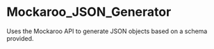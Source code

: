 # Mockaroo_JSON_Generator
Uses the Mockaroo API to generate JSON objects based on a schema provided. 
